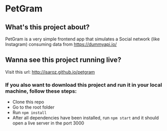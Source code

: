 # PetGram

## What's this project about?

PetGram is a very simple frontend app that simulates a Social network (like Instagram) consuming data from https://dummyapi.io/

## Wanna see this project running live?

Visit this url: http://isaroz.github.io/petgram

### If you also want to download this project and run it in your local machine, follow these steps:

- Clone this repo
- Go to the root folder
- Run `npm install`
- After all dependencies have been installed, run `npm start` and it should open a live server in the port 3000
